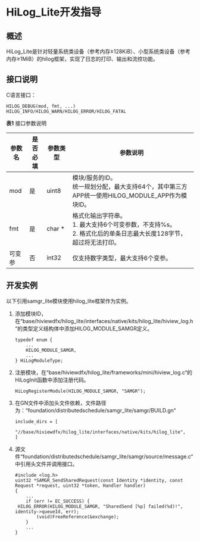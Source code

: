 # HiLog_Lite开发指导


## 概述

HiLog_Lite是针对轻量系统类设备（参考内存≥128KiB）、小型系统类设备（参考内存≥1MiB）的hilog框架，实现了日志的打印、输出和流控功能。


## 接口说明

C语言接口：

  
```
HILOG_DEBUG(mod, fmt, ...)
HILOG_INFO/HILOG_WARN/HILOG_ERROR/HILOG_FATAL
```

  
  **表1** 接口参数说明

| 参数名 | 是否必填 | 参数类型 | 参数说明 | 
| -------- | -------- | -------- | -------- |
| mod | 是 | uint8 | 模块/服务的ID。<br/>统一规划分配，最大支持64个，其中第三方APP统一使用HILOG_MODULE_APP作为模块ID。 | 
| fmt | 是 | char&nbsp;\* | 格式化输出字符串。<br/>1.&nbsp;最大支持6个可变参数，不支持%s。<br/>2.&nbsp;格式化后的单条日志最大长度128字节，超过将无法打印。 | 
| 可变参 | 否 | int32 | 仅支持数字类型，最大支持6个变参。 | 


## 开发实例

以下引用samgr_lite模块使用hilog_lite框架作为实例。

1. 添加模块ID，在“base/hiviewdfx/hilog_lite/interfaces/native/kits/hilog_lite/hiview_log.h“的类型定义结构体中添加HILOG_MODULE_SAMGR定义。
     
   ```
   typedef enum {
       ...
       HILOG_MODULE_SAMGR,
       ...
   } HiLogModuleType;
   ```

2. 注册模块，在“base/hiviewdfx/hilog_lite/frameworks/mini/hiview_log.c“的HiLogInit函数中添加注册代码。
     
   ```
   HiLogRegisterModule(HILOG_MODULE_SAMGR, "SAMGR");
   ```

3. 在GN文件中添加头文件依赖，文件路径为：“foundation/distributedschedule/samgr_lite/samgr/BUILD.gn“
     
   ```
   include_dirs = [
        "//base/hiviewdfx/hilog_lite/interfaces/native/kits/hilog_lite",
   ]
   ```

4. 源文件“foundation/distributedschedule/samgr_lite/samgr/source/message.c“中引用头文件并调用接口。
     
   ```
   #include <log.h>
   uint32 *SAMGR_SendSharedRequest(const Identity *identity, const Request *request, uint32 *token, Handler handler)
   {
       ...
       if (err != EC_SUCCESS) {
   	HILOG_ERROR(HILOG_MODULE_SAMGR, "SharedSend [%p] failed(%d)!", identity->queueId, err);
           (void)FreeReference(&exchange);
       }
       ...
   }
   ```
